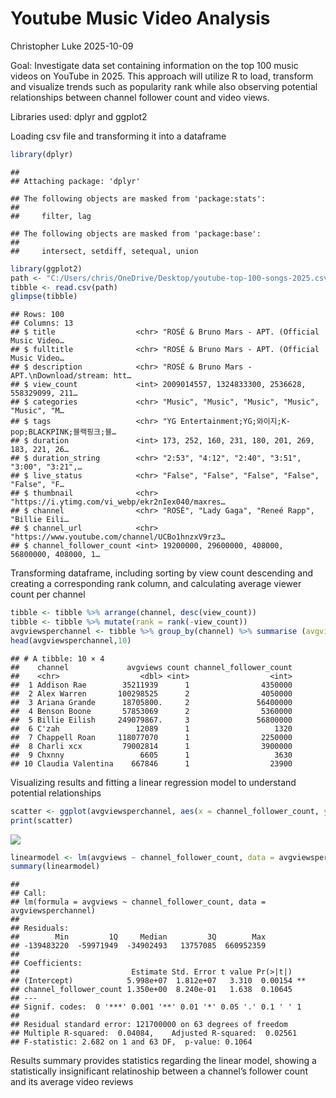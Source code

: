 Youtube Music Video Analysis
================
Christopher Luke
2025-10-09

Goal: Investigate data set containing information on the top 100 music
videos on YouTube in 2025. This approach will utilize R to load,
transform and visualize trends such as popularity rank while also
observing potential relationships between channel follower count and
video views.

Libraries used: dplyr and ggplot2

Loading csv file and transforming it into a dataframe

``` r
library(dplyr)
```

    ## 
    ## Attaching package: 'dplyr'

    ## The following objects are masked from 'package:stats':
    ## 
    ##     filter, lag

    ## The following objects are masked from 'package:base':
    ## 
    ##     intersect, setdiff, setequal, union

``` r
library(ggplot2)
path <- "C:/Users/chris/OneDrive/Desktop/youtube-top-100-songs-2025.csv"
tibble <- read.csv(path)
glimpse(tibble)
```

    ## Rows: 100
    ## Columns: 13
    ## $ title                  <chr> "ROSÉ & Bruno Mars - APT. (Official Music Video…
    ## $ fulltitle              <chr> "ROSÉ & Bruno Mars - APT. (Official Music Video…
    ## $ description            <chr> "ROSÉ & Bruno Mars - APT.\nDownload/stream: htt…
    ## $ view_count             <int> 2009014557, 1324833300, 2536628, 558329099, 211…
    ## $ categories             <chr> "Music", "Music", "Music", "Music", "Music", "M…
    ## $ tags                   <chr> "YG Entertainment;YG;와이지;K-pop;BLACKPINK;블랙핑크;블…
    ## $ duration               <int> 173, 252, 160, 231, 180, 201, 269, 183, 221, 26…
    ## $ duration_string        <chr> "2:53", "4:12", "2:40", "3:51", "3:00", "3:21",…
    ## $ live_status            <chr> "False", "False", "False", "False", "False", "F…
    ## $ thumbnail              <chr> "https://i.ytimg.com/vi_webp/ekr2nIex040/maxres…
    ## $ channel                <chr> "ROSÉ", "Lady Gaga", "Reneé Rapp", "Billie Eili…
    ## $ channel_url            <chr> "https://www.youtube.com/channel/UCBo1hnzxV9rz3…
    ## $ channel_follower_count <int> 19200000, 29600000, 408000, 56800000, 408000, 1…

Transforming dataframe, including sorting by view count descending and
creating a corresponding rank column, and calculating average viewer
count per channel

``` r
tibble <- tibble %>% arrange(channel, desc(view_count))
tibble <- tibble %>% mutate(rank = rank(-view_count))
avgviewsperchannel <- tibble %>% group_by(channel) %>% summarise (avgviews = mean(view_count), count = n(), channel_follower_count = first(channel_follower_count))
head(avgviewsperchannel,10)
```

    ## # A tibble: 10 × 4
    ##    channel             avgviews count channel_follower_count
    ##    <chr>                  <dbl> <int>                  <int>
    ##  1 Addison Rae        35211939      1                4350000
    ##  2 Alex Warren       100298525      2                4050000
    ##  3 Ariana Grande      18705800.     2               56400000
    ##  4 Benson Boone       57853069      2                5360000
    ##  5 Billie Eilish     249079867.     3               56800000
    ##  6 C'zah                 12089      1                   1320
    ##  7 Chappell Roan     118077070      1                2250000
    ##  8 Charli xcx         79002814      1                3900000
    ##  9 Chxnny                 6605      1                   3630
    ## 10 Claudia Valentina    667846      1                  23900

Visualizing results and fitting a linear regression model to understand
potential relationships

``` r
scatter <- ggplot(avgviewsperchannel, aes(x = channel_follower_count, y = avgviews)) + geom_point()
print(scatter)
```

![](Youtube_Music_Video_Analysis_R_files/figure-gfm/unnamed-chunk-3-1.png)<!-- -->

``` r
linearmodel <- lm(avgviews ~ channel_follower_count, data = avgviewsperchannel)
summary(linearmodel)
```

    ## 
    ## Call:
    ## lm(formula = avgviews ~ channel_follower_count, data = avgviewsperchannel)
    ## 
    ## Residuals:
    ##        Min         1Q     Median         3Q        Max 
    ## -139483220  -59971949  -34902493   13757085  660952359 
    ## 
    ## Coefficients:
    ##                         Estimate Std. Error t value Pr(>|t|)   
    ## (Intercept)            5.998e+07  1.812e+07   3.310  0.00154 **
    ## channel_follower_count 1.350e+00  8.240e-01   1.638  0.10645   
    ## ---
    ## Signif. codes:  0 '***' 0.001 '**' 0.01 '*' 0.05 '.' 0.1 ' ' 1
    ## 
    ## Residual standard error: 121700000 on 63 degrees of freedom
    ## Multiple R-squared:  0.04084,    Adjusted R-squared:  0.02561 
    ## F-statistic: 2.682 on 1 and 63 DF,  p-value: 0.1064

Results summary provides statistics regarding the linear model, showing
a statistically insignificant relatinoship between a channel’s follower
count and its average video reviews
